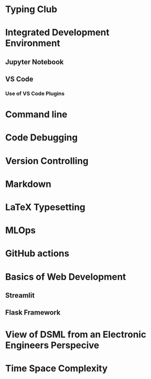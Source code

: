 # Typing Club
# Integrated Development Environment
## Jupyter Notebook
## VS Code
### Use of VS Code Plugins
# Command line
# Code Debugging
# Version Controlling
# Markdown
# LaTeX Typesetting
# MLOps
# GitHub actions
# Basics of Web Development
## Streamlit
## Flask Framework
# View of DSML from an Electronic Engineers Perspecive
# Time Space Complexity



